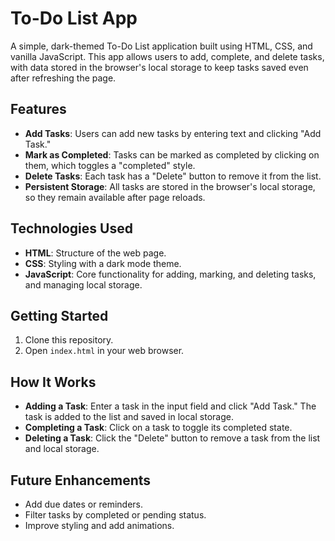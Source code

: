 # To-Do List App

A simple, dark-themed To-Do List application built using HTML, CSS, and vanilla JavaScript. This app allows users to add, complete, and delete tasks, with data stored in the browser's local storage to keep tasks saved even after refreshing the page.

## Features

- **Add Tasks**: Users can add new tasks by entering text and clicking "Add Task."
- **Mark as Completed**: Tasks can be marked as completed by clicking on them, which toggles a "completed" style.
- **Delete Tasks**: Each task has a "Delete" button to remove it from the list.
- **Persistent Storage**: All tasks are stored in the browser's local storage, so they remain available after page reloads.

## Technologies Used

- **HTML**: Structure of the web page.
- **CSS**: Styling with a dark mode theme.
- **JavaScript**: Core functionality for adding, marking, and deleting tasks, and managing local storage.

## Getting Started

1. Clone this repository.
2. Open `index.html` in your web browser.

## How It Works

- **Adding a Task**: Enter a task in the input field and click "Add Task." The task is added to the list and saved in local storage.
- **Completing a Task**: Click on a task to toggle its completed state.
- **Deleting a Task**: Click the "Delete" button to remove a task from the list and local storage.

## Future Enhancements

- Add due dates or reminders.
- Filter tasks by completed or pending status.
- Improve styling and add animations.

